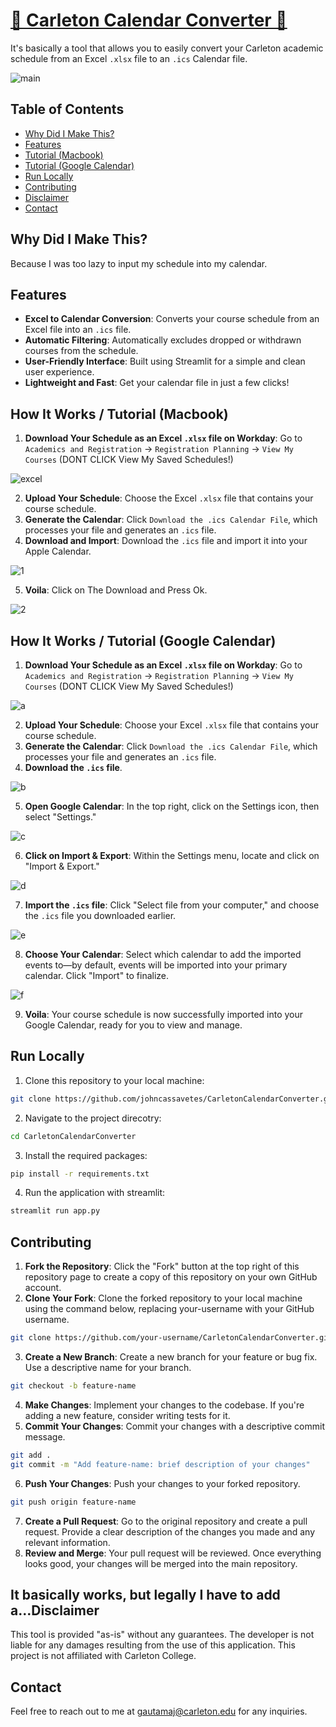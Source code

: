# [📆 Carleton Calendar Converter 🥏](https://carletoncalendar.streamlit.app/)

It's basically a tool that allows you to easily convert your Carleton academic schedule from an Excel `.xlsx` file to an `.ics` Calendar file.

![main](img/main.gif)

## Table of Contents
- [Why Did I Make This?](#why-did-i-make-this)
- [Features](#features)
- [Tutorial (Macbook)](#how-it-works--tutorial-macbook)
- [Tutorial (Google Calendar)](#how-it-works--tutorial-google-calendar)
- [Run Locally](#run-locally)
- [Contributing](#contributing)
- [Disclaimer](#it-basically-works-but-legally-i-have-to-add-adisclaimer)
- [Contact](#contact)

## Why Did I Make This?

Because I was too lazy to input my schedule into my calendar.

## Features

- **Excel to Calendar Conversion**: Converts your course schedule from an Excel file into an `.ics` file.
- **Automatic Filtering**: Automatically excludes dropped or withdrawn courses from the schedule.
- **User-Friendly Interface**: Built using Streamlit for a simple and clean user experience.
- **Lightweight and Fast**: Get your calendar file in just a few clicks!

## How It Works / Tutorial (Macbook)

1. **Download Your Schedule as an Excel `.xlsx` file on Workday**: Go to `Academics and Registration` -> `Registration Planning` -> `View My Courses` (DONT CLICK View My Saved Schedules!)

![excel](img/DownloadExcel/1.gif)

2. **Upload Your Schedule**: Choose the Excel `.xlsx` file that contains your course schedule.
3. **Generate the Calendar**: Click `Download the .ics Calendar File`, which processes your file and generates an `.ics` file.
4. **Download and Import**: Download the `.ics` file and import it into your Apple Calendar.

![1](img/HowItWorks/1.gif)

5. **Voila**: Click on The Download and Press Ok.

![2](img/HowItWorks/2.gif)

## How It Works / Tutorial (Google Calendar)

1. **Download Your Schedule as an Excel `.xlsx` file on Workday**: Go to `Academics and Registration` -> `Registration Planning` -> `View My Courses` (DONT CLICK View My Saved Schedules!)

![a](img/DownloadExcel/1.gif)

2. **Upload Your Schedule**: Choose your Excel `.xlsx` file that contains your course schedule.
3. **Generate the Calendar**: Click `Download the .ics Calendar File`, which processes your file and generates an `.ics` file.
4. **Download the `.ics` file**.

![b](img/HowItWorks/1.gif)

5. **Open Google Calendar**: In the top right, click on the Settings icon, then select "Settings."

![c](img/HowItWorks/Google/1.jpg)

6. **Click on Import & Export**: Within the Settings menu, locate and click on "Import & Export."

![d](img/HowItWorks/Google/2.jpg)

7. **Import the `.ics` file**: Click "Select file from your computer," and choose the `.ics` file you downloaded earlier.

![e](img/HowItWorks/Google/3.jpg)

8. **Choose Your Calendar**: Select which calendar to add the imported events to—by default, events will be imported into your primary calendar. Click "Import" to finalize.

![f](img/HowItWorks/Google/4.jpg)

9. **Voila**: Your course schedule is now successfully imported into your Google Calendar, ready for you to view and manage.

## Run Locally
1. Clone this repository to your local machine:
```bash
git clone https://github.com/johncassavetes/CarletonCalendarConverter.git
```
2. Navigate to the project direcotry:
```bash
cd CarletonCalendarConverter
```
3. Install the required packages:
```bash
pip install -r requirements.txt
```
4. Run the application with streamlit:
```bash
streamlit run app.py
```

## Contributing
1. **Fork the Repository**: Click the "Fork" button at the top right of this repository page to create a copy of this repository on your own GitHub account.
2. **Clone Your Fork**: Clone the forked repository to your local machine using the command below, replacing your-username with your GitHub username.
```bash
git clone https://github.com/your-username/CarletonCalendarConverter.git
```
3. **Create a New Branch**: Create a new branch for your feature or bug fix. Use a descriptive name for your branch.
```bash
git checkout -b feature-name
```
4. **Make Changes**: Implement your changes to the codebase. If you're adding a new feature, consider writing tests for it.
5. **Commit Your Changes**: Commit your changes with a descriptive commit message.
```bash
git add .
git commit -m "Add feature-name: brief description of your changes"
```
6. **Push Your Changes**: Push your changes to your forked repository.
```bash
git push origin feature-name
```
7. **Create a Pull Request**: Go to the original repository and create a pull request. Provide a clear description of the changes you made and any relevant information.
8. **Review and Merge**: Your pull request will be reviewed. Once everything looks good, your changes will be merged into the main repository.

## It basically works, but legally I have to add a...Disclaimer
This tool is provided "as-is" without any guarantees. The developer is not liable for any damages resulting from the use of this application. This project is not affiliated with Carleton College. 

## Contact
Feel free to reach out to me at gautamaj@carleton.edu for any inquiries.